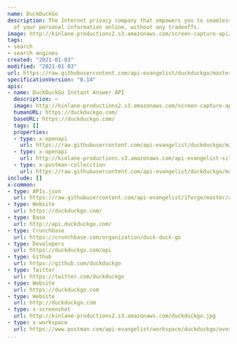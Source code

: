 ```yaml
---
name: DuckDuckGo
description: The Internet privacy company that empowers you to seamlessly take control
  of your personal information online, without any tradeoffs.
image: http://kinlane-productions2.s3.amazonaws.com/screen-capture-api/581-duckduckgo.jpg
tags:
- search
- search engines
created: "2021-01-03"
modified: "2021-01-03"
url: https://raw.githubusercontent.com/api-evangelist/duckduckgo/master/apis.json
specificationVersion: "0.14"
apis:
- name: DuckDuckGo Instant Answer API
  description: ~
  image: http://kinlane-productions2.s3.amazonaws.com/screen-capture-api/581-duckduckgo.jpg
  humanURL: https://duckduckgo.com/
  baseURL: https://duckduckgo.com/
  tags: []
  properties:
  - type: x-openapi
    url: https://raw.githubusercontent.com/api-evangelist/duckduckgo/master/duckduckgo-instant-answer-api-openapi.json
  - type: x-openapi
    url: http://kinlane-productions.s3.amazonaws.com/api-evangelist-site/company/openapis/duckduckgo-instant-answer-api.json
  - type: x-postman-collecction
    url: https://raw.githubusercontent.com/api-evangelist/duckduckgo/master/duckduckgo-instant-answer-api-postman-collection.json
include: []
x-common:
- type: APIs.json
  url: https://raw.githubusercontent.com/api-evangelist/1forge/master/apis.json
- type: Website
  url: https://duckduckgo.com/
- type: Base
  url: http://api.duckduckgo.com/
- type: Crunchbase
  url: https://crunchbase.com/organization/duck-duck-go
- type: Developers
  url: https://duckduckgo.com/api
- type: Github
  url: https://github.com/duckduckgo
- type: Twitter
  url: https://twitter.com/duckduckgo
- type: Website
  url: https://duckduckgo.com
- type: Website
  url: http://duckduckgo.com
- type: x-screenshot
  url: http://kinlane-productions2.s3.amazonaws.com/duckduckgo.jpg
- type: x-workspace
  url: https://www.postman.com/api-evangelist/workspace/duckduckgo/overview
...
```

